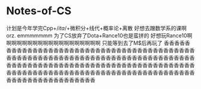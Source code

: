 # Notes-of-CS
计划是今年学完Cpp+/*ita*/+微积分+线代+概率论+离散
好想去蹭数学系的课啊orz.
emmmmmmm
为了CS放弃了Dota+Rance10也是蛮拼的
好想玩Rance10啊啊啊啊啊啊啊啊啊啊啊啊啊啊啊啊啊啊啊
只能等到去了M$后再玩了
香香香香香香香香香香香香香香香香香香香香香香香香香香香香香香香香香香香香香香香香香香香香香香香香香香香香香香香香香香香香香香香香香香香香香香香香香香香香香香香香香香香香香香香香香香香香香香香香香香香香香香香香香香香香香香香香香香香香香香香香香香香香香香香香香香香香香香香香香香香香香香香香香香香香香香香香香香香香香香香香香香香香香香
